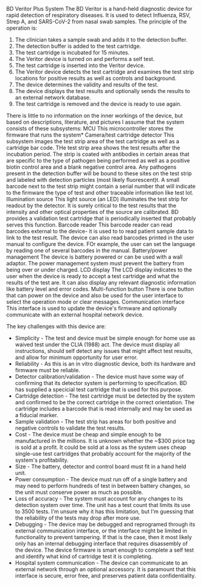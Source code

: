 BD Veritor Plus System
The BD Veritor is a hand-held diagnostic device for rapid detection of respiratory diseases. It is used to detect Influenza, RSV, Strep A, and SARS-CoV-2 from nasal swab samples. The principle of the operation is:
1. The clinician takes a sample swab and adds it to the detection buffer.
2. The detection buffer is added to the test cartridge.
3. The test cartridge is incubated for 15 minutes.
4. The Veritor device is turned on and performs a self test.
5. The test cartridge is inserted into the Veritor device.
6. The Veritor device detects the test cartridge and examines the test strip locations for positive results as well as controls and background.
7. The device determines the validity and results of the test.
8. The device displays the test results and optionally sends the results to an external network database.
9. The test cartridge is removed and the device is ready to use again.

There is little to no information on the inner workings of the device, but based on descriptions, literature, and pictures I assume that the system consists of these subsystems:
MCU
This microcontroller stores the firmware that runs the system*
Camera/test cartridge detector
This subsystem images the test strip area of the test cartridge as well as a cartridge bar code. THe test strip area shows the test results after the incubation period. The strip is coated with antibodies in certain areas that are specific to the type of pathogen being performed as well as a positive biotin control area and a blank negative control area. Any pathogens present in the detection buffer will be bound to these sites on the test strip and labeled with detection particles (most likely fluorescent)t. A small barcode next to the test strip might contain a serial number that will indicate to the firmware the type of test and other traceable information like test lot.
Illumination source
This light source (an LED) illuminates the test strip for readout by the detector. It is surely critical to the test results that the intensity and other optical properties of the source are calibrated. BD provides a validation test cartridge that is periodically inserted that probably serves this function.
Barcode reader
This barcode reader can read barcodes external to the device- it is used to to read patient sample data to link to the test result. The device can also read barcodes printed in the user manual to configure the device. FOr example, the user can set the language by reading one of several barcodes in the manual.
Battery/power management
The device is battery powered or can be used with a wall adaptor. The power management system must prevent the battery from being over or under charged.
LCD display
The LCD display indicates to the user when the device is ready to accept a test cartridge and what the results of the test are. It can also display any relevant diagnostic information like battery level and error codes.
Multi-function button
There is one button that can power on the device and also be used for the user interface to select the operation mode or clear messages.
Communication interface
This interface is used to update the device's firmware and optionally communicate with an external hospital network device.

The key challenges with this device are:
* Simplicity -
  The test and device must be simple enough for home use as waived test under the CLIA (1988) act. The device must display all instructions, should self detect any issues that might affect test results, and allow for minimum opportunity for user error.
* Reliability -
  As this is an in vitro diagnostic device, both its hardware and firmware must be reliable.
* Detector calibration/validation -
  The device must have some way of confirming that its detector system is performing to specification. BD has supplied a specicial test cartridge that is used for this purpose.
* Cartridge detection -
  The test cartridge must be detected by the system and confirmed to be the correct cartridge in the correct orientation. The cartridge includes a barcode that is read internally and may be used as a fiducial marker.
* Sample validation -
  The test strip has areas for both positive and negative controls to validate the test results.
* Cost -
  The device must be cheap and simple enough to be manufactured in the millions. It is unknown whether the ~$300 price tag is sold at a profit. It could be sold at a loss as the system uses cheap single-use test cartridges that probably account for the majority of the system's profitability.
* Size -
  The battery, detector and control board must fit in a hand held unit.
* Power consumption -
  The device must run off of a single battery and may need to perform hundreds of test in between battery changes, so the unit must conserve power as much as possible.
* Loss of accuracy -
  The system must account for any changes to its detection system over time. The unit has a test count that limits its use to 3500 tests. I'm unsure why it has this limitation, but I'm guessing that the reliability of the tests may drop after more use.
* Debugging -
  The device may be debugged and reprogramed through its external communication interface, or the interface might be limited in functionality to prevent tampering. If that is the case, then it most likely only has an internal debugging interface that requires disassembly of the device. The device firmware is smart enough to complete a self test and identify what kind of cartridge test it is completing.
* Hospital system communication -
  The device can communicate to an external network through an optional accessory. It is paramount that this interface is secure, error free, and preserves patient data confidentiality.
